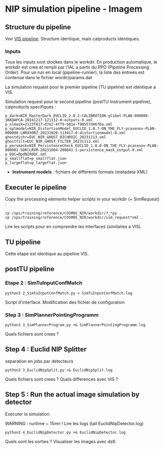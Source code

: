 # NIP simulation pipeline - Imagem

## Structure du pipeline

Voir [VIS pipeline](./VIS_seqPipeline.md). Structure identique, mais calproducts identiques.

### Inputs

Tous les inputs sont stockes dans le workdir. En production automatique, le workdir est cree et rempli par l'IAL a partir du PPO (Pipeline Processing Order). Pour un run en local (pipeline-runner), la liste des entrees est contenue dans le fichier wordir/params.dat

La simulation request pour le premier pipeline (TU pipeline) est identique a VIS.

Simulation request pour le second pipeline (postTU Instrument pipeline), calproducts specifiques :

    p_dark=NIR_MasterDark_EUCLID_2.0.2-CALIBRATION-glibet-PLAN-000000-1KKQAPCA-20241217-121112-0-outputs-0.xml
    p_nlmask=2123f817-d7e2-4ff9-b81e-f98557d46f6a.xml
    p_optmodel=NIR_DistortionModel_EUCLID_1.0.7-ON_THE_FLY-pcasenov-PLAN-000000-LWRXXORZ-20231020-113417-0-distortionmodel-0.xml
    ghostdichr=EUC_NIR_GHOST_DICHROIC_20231113.xml
    ghostfilt=EUC_NIR_GHOST_FILTER_20231113.xml
    p_persmask=NIR_PersistenceCheck_EUCLID_1.0.8-ON_THE_FLY-pcasenov-PLAN-000001-5DKCLRVM-20231004-200841-1-persistence_mask_output-0.xml
    p_DQC=DpdNIRDQC.xml
    p_smallflat=p_smallflat.json
    p_largeflat=p_largeflat.json

* **Instrument models** : fichiers de differents formats (metadata XML)


## Executer le pipeline

Copy the processing elements helper scripts in your workdir (+ SimRequest) : 

    cp /sps/training/reference/COSMOS_NIR/workdir/?_*py .
    cp /sps/training/reference/COSMOS_NIR/workdir/sim_request*xml .

Lire les scripts pour en comprendre les interfaces (similaires a VIS).

## TU pipeline

Cette etape est identique au pipeline VIS. 

## postTU pipeline

### Etape 2 : SimTuInputConfMatch

    python3 2_SimTuInputConfMatch.py > SimTuInputConfMatch.log

Script d'interface. Modification des fichier de configuration


### Step 3 : SimPlannerPointingProgramm

    python3 3_SimPlannerProgram.py >& SimPlannerPointingProgramm.log

Quels fichiers sont crees ?

## Step 4 : Euclid NIP Splitter

separation en jobs par detecteurs 

    python3 3_EuclidNipSplit.py >& EuclidNipSplit.log

Quels fichiers sont crees ? Quels differences avec VIS ?

## Step 5 : Run the actual image simulation by detector 

Executer la simulation. 

WARNING : runtime ~ 15mn ! Lire les logs (tail EuclidNipDetector.log)

    python3 4_EuclidNipDetector.py >& EuclidNipDetector.log

Quels sont les sorties ? Visualiser les images avec ds9.

